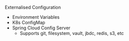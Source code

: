 Externalised Configuration

- Environment Variables
- K8s ConfigMap
- Spring Cloud Config Server
  - Supports git, filesystem, vault, jbdc, redis, s3, etc